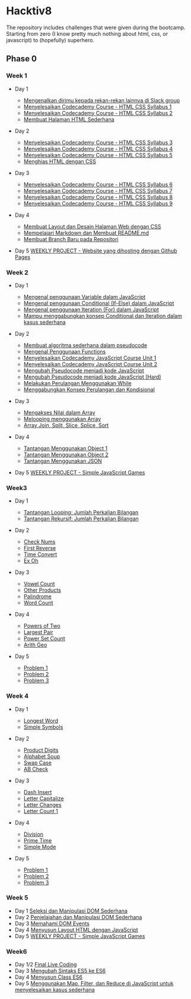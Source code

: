 # Hacktiv8
The repository includes challenges that were given during the bootcamp. Starting from zero (I know pretty much nothing about html, css, or javascript) to (hopefully) superhero.

## Phase 0

### Week 1
* Day 1
  * [Mengenalkan dirimu kepada rekan-rekan lainnya di Slack group](https://github.com/ingelieur/hacktiv8/blob/master/phase%200/w1/d1/Slack-Introduction-Shabrina-V-Inmas.png)
  * [Menyelesaikan Codecademy Course - HTML CSS Syllabus 1](https://github.com/ingelieur/hacktiv8/blob/master/phase%200/w1/d1/Codecademy-Unit-1.png)
  * [Menyelesaikan Codecademy Course - HTML CSS Syllabus 2](https://github.com/ingelieur/hacktiv8/blob/master/phase%200/w1/d1/Codecademy-Unit-2.png)
  * [Membuat Halaman HTML Sederhana](http://www.ingelieur.com/hacktiv8/phase%200/w1/d1/Membuat%20Halaman%20HTML%20Sederhana/index.html)

* Day 2
  * [Menyelesaikan Codecademy Course - HTML CSS Syllabus 3](https://github.com/ingelieur/hacktiv8/blob/master/phase%200/w1/d2/Codecademy-Unit-3.png)
  * [Menyelesaikan Codecademy Course - HTML CSS Syllabus 4](https://github.com/ingelieur/hacktiv8/blob/master/phase%200/w1/d2/Codecademy-Unit-4.png)
  * [Menyelesaikan Codecademy Course - HTML CSS Syllabus 5](https://github.com/ingelieur/hacktiv8/blob/master/phase%200/w1/d2/Codecademy-Unit-5.png)
  * [Menghias HTML dengan CSS](http://www.ingelieur.com/hacktiv8/phase%200/w1/d2/Menghias%20HTML%20dengan%20CSS/index.html)

* Day 3
  * [Menyelesaikan Codecademy Course - HTML CSS Syllabus 6](https://github.com/ingelieur/hacktiv8/blob/master/phase%200/w1/d3/Codecademy-Unit-6.png)
  * [Menyelesaikan Codecademy Course - HTML CSS Syllabus 7](https://github.com/ingelieur/hacktiv8/blob/master/phase%200/w1/d3/Codecademy-Unit-7.png)
  * [Menyelesaikan Codecademy Course - HTML CSS Syllabus 8](https://github.com/ingelieur/hacktiv8/blob/master/phase%200/w1/d3/Codecademy-Unit-8.png)
  * [Menyelesaikan Codecademy Course - HTML CSS Syllabus 9](https://github.com/ingelieur/hacktiv8/blob/master/phase%200/w1/d3/Codecademy-Unit-9.png)

* Day 4
  * [Membuat Layout dan Desain Halaman Web dengan CSS](http://www.ingelieur.com/hacktiv8/phase%200/w1/d4/Membuat%20Layout%20dan%20Desain%20Halaman%20Web%20dengan%20CSS/index.html)
  * [Mempelajari Markdown dan Membuat README.md](https://github.com/ingelieur/ingelieur.github.io/blob/master/README.md)
  * [Membuat Branch Baru pada Repositori](https://github.com/ingelieur/ingelieur.github.io/blob/development/README.md)

* Day 5 [WEEKLY PROJECT - Website yang dihosting dengan Github Pages](http://www.ingelieur.com/hacktiv8/phase%200/w1/d5/Weekly%20Project/index.html)

### Week 2
* Day 1
  * [Mengenal penggunaan Variable dalam JavaScript](https://github.com/ingelieur/hacktiv8/blob/master/phase%200/w2/d1/variable.js)
  * [Mengenal penggunaan Conditional (If-Else) dalam JavaScript](https://github.com/ingelieur/hacktiv8/blob/master/phase%200/w2/d1/proxytia.js)
  * [Mengenal penggunaan Iteration (For) dalam JavaScript](https://github.com/ingelieur/hacktiv8/blob/master/phase%200/w2/d1/iteration.js)
  * [Mampu menggabungkan konsep Conditional dan Iteration dalam kasus sederhana](https://github.com/ingelieur/hacktiv8/blob/master/phase%200/w2/d1/conditionalninteration.js)

* Day 2
  * [Membuat algoritma sederhana dalam pseudocode](https://github.com/ingelieur/hacktiv8/blob/master/phase%200/w2/d2/Pseudocode-Shabrina-Virta-Inmas.txt)
  * [Mengenal Penggunaan Functions](https://github.com/ingelieur/hacktiv8/blob/master/phase%200/w2/d2/Function-Shabrina-Virta-Inmas.txt)
  * [Menyelesaikan Codecademy JavaScript Course Unit 1](https://github.com/ingelieur/hacktiv8/blob/master/phase%200/w2/d2/Codecademy-JavaScript-Unit1-Shabrina-V-Inmas.png)
  * [Menyelesaikan Codecademy JavaScript Course Unit 2](https://github.com/ingelieur/hacktiv8/blob/master/phase%200/w2/d2/Codecademy-JavaScript-Unit2-Shabrina-V-Inmas.png.png)
  * [Mengubah Pseudocode menjadi kode JavaScript](https://github.com/ingelieur/hacktiv8/blob/master/phase%200/w2/d2/PseudocodetoJS.txt)
  * [Mengubah Pseudocode menjadi kode JavaScript (Hard)](https://github.com/ingelieur/hacktiv8/blob/master/phase%200/w2/d2/PseudocodetoJS_hard.txt)
  * [Melakukan Perulangan Menggunakan While](https://github.com/ingelieur/hacktiv8/blob/master/phase%200/w2/d2/while.js)
  * [Menggabungkan Konsep Perulangan dan Kondisional](https://github.com/ingelieur/hacktiv8/blob/master/phase%200/w2/d2/Proxytia_v2.js)

* Day 3
  * [Mengakses Nilai dalam Array](https://github.com/ingelieur/hacktiv8/blob/master/phase%200/w2/d3/mengakses-nilai-dalam-array.js)
  * [Melooping menggunakan Array](https://github.com/ingelieur/hacktiv8/blob/master/phase%200/w2/d3/looping-data-array.js)
  * [Array Join, Split, Slice, Splice, Sort](https://github.com/ingelieur/hacktiv8/blob/master/phase%200/w2/d3/built-in-func-pada-array.js)

* Day 4
  * [Tantangan Menggunakan Object 1](https://github.com/ingelieur/hacktiv8/blob/master/phase%200/w2/d4/object_1.js)
  * [Tantangan Menggunakan Object 2](https://github.com/ingelieur/hacktiv8/blob/master/phase%200/w2/d4/object_2.js)
  * [Tantangan Menggunakan JSON](https://github.com/ingelieur/hacktiv8/blob/master/phase%200/w2/d4/json.js)

* Day 5 [WEEKLY PROJECT - Simple JavaScript Games](https://github.com/ingelieur/hacktiv8/blob/master/phase%200/w2/d5/FinalProject.js)

### Week3
* Day 1
  * [Tantangan Looping: Jumlah Perkalian Bilangan](https://github.com/ingelieur/hacktiv8/blob/master/phase%200/w3/d1/looping.js)
  * [Tantangan Rekursif: Jumlah Perkalian Bilangan](https://github.com/ingelieur/hacktiv8/blob/master/phase%200/w3/d1/recursion.js)

* Day 2
  * [Check Nums](https://github.com/ingelieur/hacktiv8/blob/master/phase%200/w3/d2/CheckNums.js)
  * [First Reverse](https://github.com/ingelieur/hacktiv8/blob/master/phase%200/w3/d2/FirstReverse.js)
  * [Time Convert](https://github.com/ingelieur/hacktiv8/blob/master/phase%200/w3/d2/TimeConvert.js)
  * [Ex Oh](https://github.com/ingelieur/hacktiv8/blob/master/phase%200/w3/d2/ExOH.js)

* Day 3
  * [Vowel Count](https://github.com/ingelieur/hacktiv8/blob/master/phase%200/w3/d3/VowelCount.js)
  * [Other Products](https://github.com/ingelieur/hacktiv8/blob/master/phase%200/w3/d3/OtherProducts.js)
  * [Palindrome](https://github.com/ingelieur/hacktiv8/blob/master/phase%200/w3/d3/Palindrome.js)
  * [Word Count](https://github.com/ingelieur/hacktiv8/blob/master/phase%200/w3/d3/WordCount.js)

* Day 4
  * [Powers of Two](https://github.com/ingelieur/hacktiv8/blob/master/phase%200/w3/d4/PowersofTwo.js)
  * [Largest Pair](https://github.com/ingelieur/hacktiv8/blob/master/phase%200/w3/d4/LargestPair.js)
  * [Power Set Count](https://github.com/ingelieur/hacktiv8/blob/master/phase%200/w3/d4/PowerSetCount.js)
  * [Arith Geo](https://github.com/ingelieur/hacktiv8/blob/master/phase%200/w3/d4/ArithGeo.js)

* Day 5
  * [Problem 1](https://github.com/ingelieur/hacktiv8/blob/master/phase%200/w3/d5/livecoding_1.js)
  * [Problem 2](https://github.com/ingelieur/hacktiv8/blob/master/phase%200/w3/d5/livecoding_2.js)
  * [Problem 3](https://github.com/ingelieur/hacktiv8/blob/master/phase%200/w3/d5/livecoding_3.js)

### Week 4
* Day 1
  * [Longest Word](https://github.com/ingelieur/hacktiv8/blob/master/phase%200/w4/d1/LongestWord.js)
  * [Simple Symbols](https://github.com/ingelieur/hacktiv8/blob/master/phase%200/w4/d1/SimpleSymbols.js)

* Day 2
  * [Product Digits](https://github.com/ingelieur/hacktiv8/blob/master/phase%200/w4/d2/ProductDigits.js)
  * [Alphabet Soup](https://github.com/ingelieur/hacktiv8/blob/master/phase%200/w4/d2/AlphabetSoup.js)
  * [Swap Case](https://github.com/ingelieur/hacktiv8/blob/master/phase%200/w4/d2/SwapCase.js)
  * [AB Check](https://github.com/ingelieur/hacktiv8/blob/master/phase%200/w4/d2/ABCheck.js)

* Day 3
  * [Dash Insert](https://github.com/ingelieur/hacktiv8/blob/master/phase%200/w4/d3/DashInsert.js)
  * [Letter Capitalize](https://github.com/ingelieur/hacktiv8/blob/master/phase%200/w4/d3/LetterCapitalize.js)
  * [Letter Changes](https://github.com/ingelieur/hacktiv8/blob/master/phase%200/w4/d3/LetterChanges.js)
  * [Letter Count 1](https://github.com/ingelieur/hacktiv8/blob/master/phase%200/w4/d3/LetterCountI_2.js)

* Day 4
  * [Division](https://github.com/ingelieur/hacktiv8/blob/master/phase%200/w4/d4/Division.js)
  * [Prime Time](https://github.com/ingelieur/hacktiv8/blob/master/phase%200/w4/d4/PrimeTime.js)
  * [Simple Mode](https://github.com/ingelieur/hacktiv8/blob/master/phase%200/w4/d4/SimpleMode.js)

* Day 5
  * [Problem 1](https://github.com/ingelieur/hacktiv8/blob/master/phase%200/w4/d5/livecoding_1.js)
  * [Problem 2](https://github.com/ingelieur/hacktiv8/blob/master/phase%200/w4/d5/livecoding_2.js)
  * [Problem 3](https://github.com/ingelieur/hacktiv8/blob/master/phase%200/w4/d5/livecoding_3.js)
  
### Week 5
* Day 1 [Seleksi dan Manipulasi DOM Sederhana](http://www.ingelieur.com/hacktiv8/phase%200/w5/d1/index.html)
* Day 2 [Penjelajahan dan Manipulasi DOM Sederhana](http://www.ingelieur.com/hacktiv8/phase%200/w5/d2/index.html)
* Day 3 [Memahami DOM Events](http://www.ingelieur.com/hacktiv8/phase%200/w5/d3/form.html)
* Day 4 [Menyusun Layout HTML dengan JavaScript](http://www.ingelieur.com/hacktiv8/phase%200/w5/d4/index.html)
* Day 5 [WEEKLY PROJECT - Simple JavaScript Games]()

### Week6
* Day 1/2 [Final Live Coding]()
* Day 3 [Mengubah Sintaks ES5 ke ES6]()
* Day 4 [Menyusun Class ES6]()
* Day 5 [Menggunakan Map, Filter, dan Reduce di JavaScript untuk menyelesaikan kasus sederhana]()
